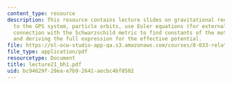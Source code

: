 ```yaml
---
content_type: resource
description: This resource contains lecture slides on gravitational redshift, application
  to the GPS system, particle orbits, use Euler equations (for external aging) in
  connection with the Schwarzschild metric to find constants of the motion E and L,
  and deriving the full expression for the effective potential.
file: https://ol-ocw-studio-app-qa.s3.amazonaws.com/courses/8-033-relativity-fall-2006/bc94629f28eae7b92641aecbc4bf8502_lecture21_bh1.pdf
file_type: application/pdf
resourcetype: Document
title: lecture21_bh1.pdf
uid: bc94629f-28ea-e7b9-2641-aecbc4bf8502
---
```

